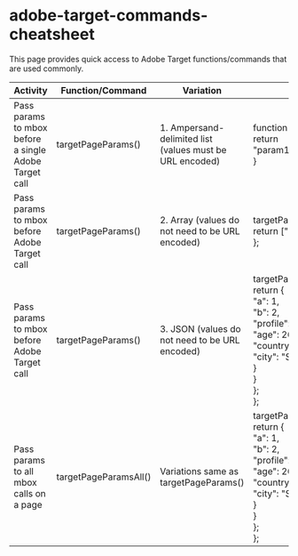 # adobe-target-commands-cheatsheet

This page provides quick access to Adobe Target functions/commands that are used commonly. 

| Activity      | Function/Command | Variation | Syntax |
| -----------   | -----------      | --------- | ------ |
| Pass params to mbox before a single Adobe Target call      | targetPageParams()       | 1. Ampersand-delimited list (values must be URL encoded) | function targetPageParams(){  <br>return "param1=value1&param2=value2&p3=hello%20world";<br>} |
| Pass params to mbox before Adobe Target call      | targetPageParams()       | 2. Array (values do not need to be URL encoded) | targetPageParams = function() {  <br>return ["a=1", "b=2", "c=hello world"]; <br> }; |
| Pass params to mbox before Adobe Target call      | targetPageParams()       | 3. JSON (values do not need to be URL encoded) | targetPageParams = function() { <br>return { <br>"a": 1, <br>"b": 2, <br>"profile": { <br>"age": 26, <br>"country": { <br>"city": "San Francisco" <br>} <br>} <br>}; <br>}; |
| Pass params to all mbox calls on a page | targetPageParamsAll()       | Variations same as targetPageParams() | targetPageParamsAll = function() { <br>return { <br>"a": 1, <br>"b": 2, <br>"profile": { <br>"age": 26, <br>"country": { <br>"city": "San Francisco" <br>} <br>} <br>}; <br>}; |

